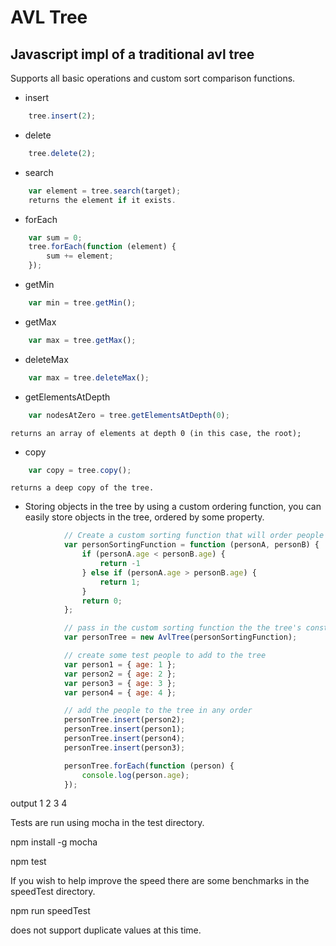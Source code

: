 # AVL Tree
## Javascript impl of a traditional avl tree
Supports all basic operations and custom sort comparison functions.

* insert
```javascript
	tree.insert(2);
```
* delete
```javascript
	tree.delete(2);
```
* search
```javascript
	var element = tree.search(target);
	returns the element if it exists.
```
* forEach
```javascript
	var sum = 0;
	tree.forEach(function (element) {
		sum += element;
	});
```
* getMin
```javascript
	var min = tree.getMin();
```
* getMax
```javascript
	var max = tree.getMax();
```
* deleteMax
```javascript
	var max = tree.deleteMax();
```
* getElementsAtDepth
```javascript
	var nodesAtZero = tree.getElementsAtDepth(0);
```
	returns an array of elements at depth 0 (in this case, the root);
* copy
```javascript
	var copy = tree.copy();
```
	returns a deep copy of the tree.

* Storing objects in the tree
	by using a custom ordering function, you can easily store objects in the tree, ordered by some property.
```javascript
			// Create a custom sorting function that will order people by age.
			var personSortingFunction = function (personA, personB) {
				if (personA.age < personB.age) {
					return -1
				} else if (personA.age > personB.age) {
					return 1;
				}
				return 0;
			};

			// pass in the custom sorting function the the tree's constructor
			var personTree = new AvlTree(personSortingFunction);

			// create some test people to add to the tree
			var person1 = { age: 1 };
			var person2 = { age: 2 };
			var person3 = { age: 3 };
			var person4 = { age: 4 };

			// add the people to the tree in any order
			personTree.insert(person2);
			personTree.insert(person1);
			personTree.insert(person4);
			personTree.insert(person3);

			personTree.forEach(function (person) {
				console.log(person.age);
			});
```
output
1
2
3
4



Tests are run using mocha in the test directory.

npm install -g mocha

npm test

If you wish to help improve the speed there are some benchmarks in the speedTest directory.

npm run speedTest

does not support duplicate values at this time.